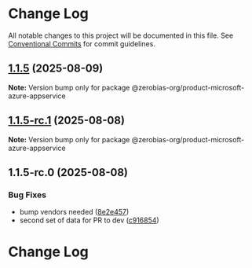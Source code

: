 # Change Log

All notable changes to this project will be documented in this file.
See [Conventional Commits](https://conventionalcommits.org) for commit guidelines.

## [1.1.5](https://github.com/zerobias-org/product/compare/@zerobias-org/product-microsoft-azure-appservice@1.1.5-rc.1...@zerobias-org/product-microsoft-azure-appservice@1.1.5) (2025-08-09)

**Note:** Version bump only for package @zerobias-org/product-microsoft-azure-appservice





## [1.1.5-rc.1](https://github.com/zerobias-org/product/compare/@zerobias-org/product-microsoft-azure-appservice@1.1.5-rc.0...@zerobias-org/product-microsoft-azure-appservice@1.1.5-rc.1) (2025-08-08)

**Note:** Version bump only for package @zerobias-org/product-microsoft-azure-appservice





## 1.1.5-rc.0 (2025-08-08)


### Bug Fixes

* bump vendors needed ([8e2e457](https://github.com/zerobias-org/product/commit/8e2e457e0b5d7141a05e8f2c178bc2854f2b7178))
* second set of data for PR to dev ([c916854](https://github.com/zerobias-org/product/commit/c916854bcf229b1c2042ffdea18472d66a061aaf))





# Change Log

